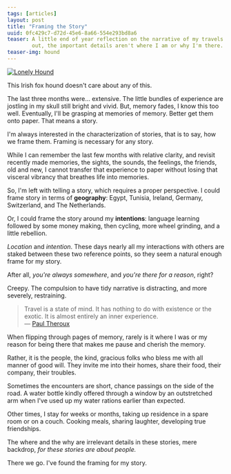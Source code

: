 ```yaml
---
tags: [articles]
layout: post
title: "Framing the Story"
uuid: 0fc429c7-d72d-45e6-8a66-554e293bd8a6
teaser: A little end of year reflection on the narrative of my travels. As it turns
        out, the important details aren't where I am or why I'm there.
teaser-img: hound
---
```


<div class="caption">
<span>
<a href="http://photos.elusivetruth.net/Ireland/An-Irish-November-2012/27318104_Fm8bTt#!i=2296132769&k=LMZKh3D&lb=1&s=A" title="Lonely Hound"><img src="http://photos.elusivetruth.net/Ireland/An-Irish-November-2012/i-LMZKh3D/0/L/IMG_20121110_153511_v1-L.jpg" title="Lonely Hound" alt="Lonely Hound"></a>
<p>This Irish fox hound doesn't care about any of this.</p>
</span>
</div>


The last three months were... extensive. The little bundles of experience are
jostling in my skull still bright and vivid. But, memory fades, I know this too
well. Eventually, I'll be grasping at memories of memory. Better get them onto
paper. That means a story.

I'm always interested in the characterization of stories, that is to say, how we
frame them. Framing is necessary for any story.

While I can remember the last few months with relative clarity, and revisit
recently made memories, the sights, the sounds, the feelings, the friends, old
and new, I cannot transfer that experience to paper without losing that
visceral vibrancy that breathes life into memories.

So, I'm left with telling a story, which requires a proper perspective.
I could frame story in terms of **geography**: Egypt, Tunisia, Ireland,
Germany, Switzerland, and The Netherlands.

Or, I could frame the story around my **intentions**: language learning followed by
some money making, then cycling, more wheel grinding, and a little rebellion.

*Location* and *intention*.  These days nearly all my interactions with others
are staked between these two reference points, so they seem a natural enough frame for
my story.

After all, *you're always somewhere*, and *you're there for a reason*,
right?

Creepy. The compulsion to have tidy narrative is distracting, and
more severely, restraining.

<blockquote>Travel is a state of mind. It has nothing to do with existence or the exotic. It is almost entirely an inner experience.<br />&mdash; <a href="http://binaryelysium.com/prose/theroux/brief.html#2">Paul Theroux</a></blockquote>

When flipping through pages of memory, rarely is it where I was or my reason
for being there that makes me pause and cherish the memory.

Rather, it is the people, the kind, gracious folks who bless me with all manner
of good will. They invite me into their homes, share their food,
their company, their troubles.

Sometimes the encounters are short, chance passings on the side of the road.
A water bottle kindly offered through a window by an outstretched
arm when I've used up my water rations earlier than expected.

Other times, I stay for weeks or months, taking up residence in a spare room or on
a couch. Cooking meals, sharing laughter, developing true friendships.

The where and the why are irrelevant details in these stories, mere
backdrop, *for these stories are about people.*

There we go. I've found the framing for my story.
